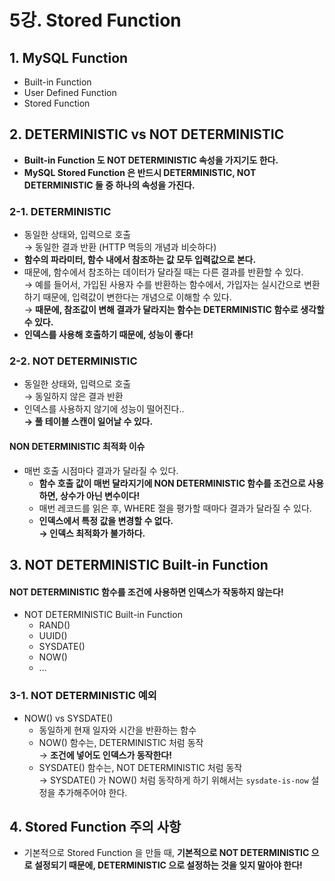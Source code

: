 # 5강. Stored Function

## 1. MySQL Function

* Built-in Function
* User Defined Function
* Stored Function

## 2. DETERMINISTIC vs NOT DETERMINISTIC

* **Built-in Function 도 NOT DETERMINISTIC 속성을 가지기도 한다.**
* **MySQL Stored Function 은 반드시 DETERMINISTIC, NOT DETERMINISTIC 둘 중 하나의 속성을 가진다.**

### 2-1. DETERMINISTIC

* 동일한 상태와, 입력으로 호출 \
  → 동일한 결과 반환 (HTTP 멱등의 개념과 비슷하다)
* **함수의 파라미터, 함수 내에서 참조하는 값 모두 입력값으로 본다.**
* 때문에, 함수에서 참조하는 데이터가 달라질 때는 다른 결과를 반환할 수 있다. \
  → 예를 들어서, 가입된 사용자 수를 반환하는 함수에서, 가입자는 실시간으로 변환하기 때문에, 입력값이 변한다는 개념으로 이해할 수 있다. \
  → **때문에, 참조값이 변해 결과가 달라지는 함수는 DETERMINISTIC 함수로 생각할 수 있다.**
* **인덱스를 사용해 호출하기 때문에, 성능이 좋다!**

### 2-2. NOT DETERMINISTIC

* 동일한 상태와, 입력으로 호출 \
  → 동일하지 않은 결과 반환
* 인덱스를 사용하지 않기에 성능이 떨어진다.. \
  **→ 풀 테이블 스캔이 일어날 수 있다.**

#### NON DETERMINISTIC 최적화 이슈

* 매번 호출 시점마다 결과가 달라질 수 있다.
  * **함수 호출 값이 매번 달라지기에 NON DETERMINISTIC 함수를 조건으로 사용하면, 상수가 아닌 변수이다!**
  * 매번 레코드를 읽은 후, WHERE 절을 평가할 때마다 결과가 달라질 수 있다.
  * **인덱스에서 특정 값을 변경할 수 없다.** \
    **→ 인덱스 최적화가 불가하다.**

## 3. NOT DETERMINISTIC Built-in Function

#### NOT DETERMINISTIC 함수를 조건에 사용하면 인덱스가 작동하지 않는다!

* NOT DETERMINISTIC Built-in Function
  * RAND()
  * UUID()
  * SYSDATE()
  * NOW()
  * …

### 3-1. NOT DETERMINISTIC 예외

* NOW() vs SYSDATE()
  * 동일하게 현재 일자와 시간을 반환하는 함수
  * NOW() 함수는, DETERMINISTIC 처럼 동작 \
    → **조건에 넣어도 인덱스가 동작한다!**
  * SYSDATE() 함수는, NOT DETERMINISTIC 처럼 동작 \
    → SYSDATE() 가 NOW() 처럼 동작하게 하기 위해서는 `sysdate-is-now` 설정을 추가해주어야 한다.

## 4. Stored Function 주의 사항

* 기본적으로 Stored Function 을 만들 때, **기본적으로 NOT DETERMINISTIC 으로 설정되기 때문에, DETERMINISTIC 으로 설정하는 것을 잊지 말아야 한다!**
